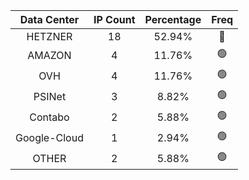 | Data Center | IP Count | Percentage | Freq |
|:------------:|:--------:|:-----------:|:-----:|
| HETZNER | 18 | 52.94% | 🔴 |
| AMAZON | 4 | 11.76% | 🟢 |
| OVH | 4 | 11.76% | 🟢 |
| PSINet | 3 | 8.82% | 🟢 |
| Contabo | 2 | 5.88% | 🟢 |
| Google-Cloud | 1 | 2.94% | 🟢 |
| OTHER | 2 | 5.88% | 🟢 |